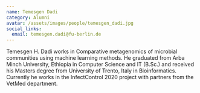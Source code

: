 ```yaml
---
name: Temesgen Dadi
category: Alumni
avatar: /assets/images/people/temesgen_dadi.jpg
social_links:
  email: temesgen.dadi@fu-berlin.de
---
```

Temesgen H. Dadi works in Comparative metagenomics of microbial communities using machine learning methods. He graduated
from Arba Minch University, Ethiopia in Computer Science and IT (B.Sc.) and received his Masters degree from University
of Trento, Italy in Bioinformatics. Currently he works in the InfectControl 2020 project with partners from the VetMed
department.
